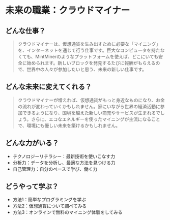 # 未来の職業：クラウドマイナー
## どんな仕事？
> クラウドマイナーは、仮想通貨を生み出すために必要な「マイニング」を、インターネットを通じて行う仕事です。巨大なコンピュータを持たなくても、MintMinerのようなプラットフォームを使えば、どこにいても安全に始められます。新しいブロックを発見するたびに報酬がもらえるので、世界中の人々が参加したいと思う、未来の新しい仕事です。

## どんな未来に変えてくれる？
> クラウドマイナーが増えれば、仮想通貨がもっと身近なものになり、お金の流れが変わっていくかもしれません。家にいながら世界の経済活動に参加できるようになり、国境を越えた新しい商売やサービスが生まれるでしょう。さらに、エコなエネルギーを使ったマイニングが主流になることで、環境にも優しい未来を築けるかもしれません。

## どんな力がいる？
- テクノロジーリテラシー：最新技術を使いこなす力
- 分析力：データを分析し、最適な方法を見つける力
- 自己管理力：自分のペースで学び、働く力

## どうやって学ぶ？
- 方法1：簡単なプログラミングを学ぶ
- 方法2：仮想通貨について調べてみる
- 方法3：オンラインで無料のマイニング体験をしてみる